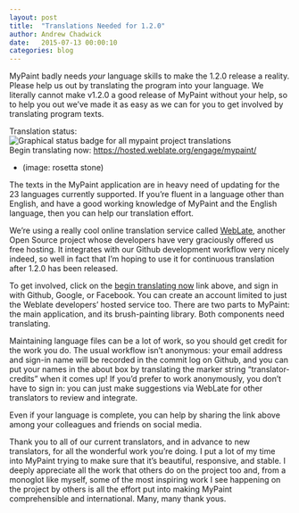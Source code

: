 ```yaml
---
layout: post
title:  "Translations Needed for 1.2.0"
author: Andrew Chadwick
date:   2015-07-13 00:00:10
categories: blog
---
```


MyPaint badly needs *your* language skills to make the 1.2.0 release a
reality. Please help us out by translating the program into your
language. We literally cannot make v1.2.0 a good release of MyPaint
without your help, so to help you out we’ve made it as easy as we can
for you to get involved by translating program texts.

Translation status: ![Graphical status badge for all mypaint project
translations](https://hosted.weblate.org/widgets/mypaint/-/svg-badge.svg)  
Begin translating now: <https://hosted.weblate.org/engage/mypaint/>

* (image: rosetta stone)

The texts in the MyPaint application are in heavy need of updating for
the 23 languages currently supported. If you’re fluent in a language
other than English, and have a good working knowledge of MyPaint and the
English language, then you can help our translation effort.

We’re using a really cool online translation service called
[WebLate](https://weblate.org/),
another Open Source project whose developers have very graciously
offered us free hosting.
It integrates with our Github development workflow very nicely indeed,
so well in fact that I’m hoping to use it for continuous translation
after 1.2.0 has been released.

To get involved, click on the [begin translating
now](https://hosted.weblate.org/engage/mypaint/) link above, and sign in
with Github, Google, or Facebook. You can create an account limited to
just the Weblate developers’ hosted service too. There are two parts to
MyPaint: the main application, and its brush-painting library. Both
components need translating.

Maintaining language files can be a lot of work, so you should get
credit for the work you do. The usual workflow isn’t anonymous: your
email address and sign-in name will be recorded in the commit log on
Github, and you can put your names in the about box by translating the
marker string “translator-credits” when it comes up! If you’d prefer to
work anonymously, you don’t have to sign in: you can just make
suggestions via WebLate for other translators to review and integrate.

Even if your language is complete, you can help by sharing the link
above among your colleagues and friends on social media.

Thank you to all of our current translators, and in advance to new
translators, for all the wonderful work you’re doing. I put a lot of my
time into MyPaint trying to make sure that it’s beautiful, responsive,
and stable. I deeply appreciate all the work that others do on the
project too and, from a monoglot like myself, some of the most inspiring
work I see happening on the project by others is all the effort put into
making MyPaint comprehensible and international. Many, many thank yous.

